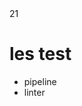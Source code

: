 <PagesComponent/>
<ReferenceComponent>21</ReferenceComponent>
<div>
    <h1>les test</h1>
    <ul>
        <li>pipeline</li>
        <li>linter</li>
    </ul>
</div>
